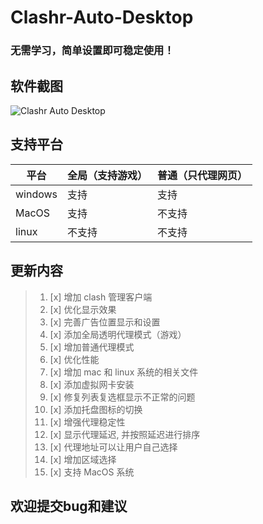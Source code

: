 # Clashr-Auto-Desktop
### 无需学习，简单设置即可稳定使用！

## 软件截图
![Clashr Auto Desktop](https://raw.githubusercontent.com/ClashrAuto/Clashr-Auto-Desktop/master/clashr.auto.png "Clashr Auto Desktop")

## 支持平台

| 平台    | 全局（支持游戏） | 普通（只代理网页） |
| ------- | ---------------- | ---------- |
| windows | 支持             | 支持       |
| MacOS   | 支持             | 不支持     |
| linux   | 不支持           | 不支持     |

## 更新内容

> 1. [x] 增加 clash 管理客户端
> 1. [x] 优化显示效果
> 1. [x] 完善广告位置显示和设置
> 1. [x] 添加全局透明代理模式（游戏）
> 1. [x] 增加普通代理模式
> 1. [x] 优化性能
> 1. [x] 增加 mac 和 linux 系统的相关文件
> 1. [x] 添加虚拟网卡安装
> 1. [x] 修复列表复选框显示不正常的问题
> 1. [x] 添加托盘图标的切换
> 1. [x] 增强代理稳定性
> 1. [x] 显示代理延迟, 并按照延迟进行排序
> 1. [x] 代理地址可以让用户自己选择
> 1. [x] 增加区域选择
> 1. [x] 支持 MacOS 系统


## 欢迎提交bug和建议
